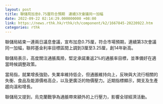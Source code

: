 ```yaml
---
layout: post
title: 聯儲局加息0.75厘符合預期　連續3次會議同一加幅
date: 2022-09-22 02:14:29.000000000 +08:00
link: https://news.rthk.hk/rthk/ch/component/k2/1667845-20220922.htm
categories: rthk
---
```


聯儲局結束一連兩日議息會議，宣布加息0.75厘，符合市場預期，連續第3次會議同一加幅，聯邦基金利率目標區間上調到3厘至3.25厘，創14年新高。

聯儲局表示，高度關注通脹風險，堅定承諾重返2%的通脹率目標，並準備好在適當時候調整政策。

當局指，就業增長強勁，失業率維持低企，但通脹維持向上，反映與大流行相關的失衡、食品及能源價格高企，以及更廣泛的物價壓力。近期指標顯示，開支及生產趨向溫和增長。

聯儲局又提到，烏克蘭戰爭為通脹帶來額外的上行壓力，影響全球經濟活動。
